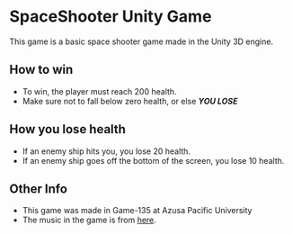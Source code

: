 # SpaceShooter Unity Game

This game is a basic space shooter game made in the Unity 3D engine. 

## How to win
* To win, the player must reach 200 health.
* Make sure not to fall below zero health, or else _**YOU LOSE**_

## How you lose health
* If an enemy ship hits you, you lose 20 health.
* If an enemy ship goes off the bottom of the screen, you lose 10 health.

## Other Info
* This game was made in Game-135 at Azusa Pacific University
* The music in the game is from [here](https://www.youtube.com/watch?v=X3p8P6-fWyA&t=1192s&ab_channel=Nez).
